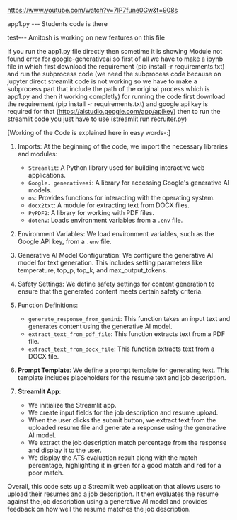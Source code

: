 https://www.youtube.com/watch?v=7lP7fune0Gw&t=908s


app1.py --- Students code is there 

test--- Amitosh is working on new features on this file

If you run the app1.py file directly then sometime it is showing Module not found error for google-generativeai so first of all we have to make a ipynb file in which first download the requirement (pip install -r requirements.txt) and run the subprocess code (we need the subprocess code because on jupyter direct streamlit code is not working so we have to make a subprocess part that include the path of the original process which is app1.py and then it working completly)
for running the code first download the requirement (pip install -r requirements.txt) and google api key is required for that (https://aistudio.google.com/app/apikey) then to run the streamlit code you just have to use (streamlit run recruiter.py)

[Working of the Code is explained here in easy words-:]

1. Imports: At the beginning of the code, we import the necessary libraries and modules:
    - `Streamlit`: A Python library used for building interactive web applications.
    - `Google. generativeai`: A library for accessing Google's generative AI   models.
    - `os`: Provides functions for interacting with the operating system.
    - `docx2txt`: A module for extracting text from DOCX files.
    - `PyPDF2`: A library for working with PDF files.
    - `dotenv`: Loads environment variables from a `.env` file.

2. Environment Variables: We load environment variables, such as the Google API key, from a `.env` file.

3. Generative AI Model Configuration: We configure the generative AI model for text generation. This includes setting parameters like temperature, top_p, top_k, and max_output_tokens.

4. Safety Settings: We define safety settings for content generation to ensure that the generated content meets certain safety criteria.

5. Function Definitions:
    - `generate_response_from_gemini`: This function takes an input text and generates content using the generative AI model.
    - `extract_text_from_pdf_file`: This function extracts text from a PDF file.
    - `extract_text_from_docx_file`: This function extracts text from a DOCX file.

6. **Prompt Template**: We define a prompt template for generating text. This template includes placeholders for the resume text and job description.

7. **Streamlit App**:
    - We initialize the Streamlit app.
    - We create input fields for the job description and resume upload.
    - When the user clicks the submit button, we extract text from the uploaded resume file and generate a response using the generative AI model.
    - We extract the job description match percentage from the response and display it to the user.
    - We display the ATS evaluation result along with the match percentage, highlighting it in green for a good match and red for a poor match.

Overall, this code sets up a Streamlit web application that allows users to upload their resumes and a job description. It then evaluates the resume against the job description using a generative AI model and provides feedback on how well the resume matches the job description.


